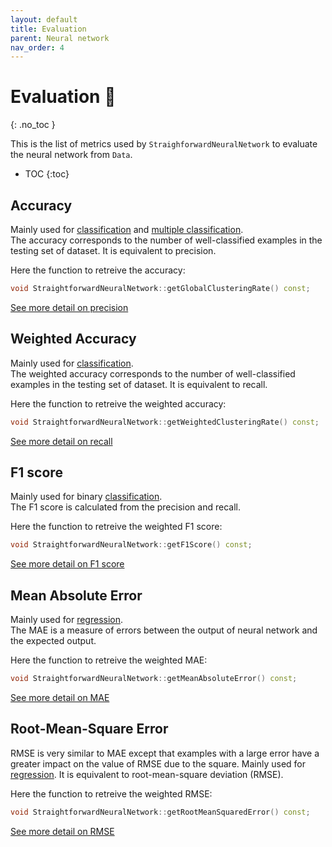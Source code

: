 ```yaml
---
layout: default
title: Evaluation
parent: Neural network
nav_order: 4
---
```


# Evaluation &#127919;
{: .no_toc }

This is the list of metrics used by `StraighforwardNeuralNetwork` to evaluate the neural network from `Data`.

* TOC
{:toc}

## Accuracy
Mainly used for [classification]({{site.baseurl}}/data/classification.html) and [multiple classification]({{site.baseurl}}/data/multiple_classification.html).<br/>
The accuracy corresponds to the number of well-classified examples in the testing set of dataset. It is equivalent to precision.

Here the function to retreive the accuracy:
```c++
void StraightforwardNeuralNetwork::getGlobalClusteringRate() const;
```
[See more detail on precision](https://en.wikipedia.org/wiki/Precision_and_recall)

## Weighted Accuracy
Mainly used for [classification]({{site.baseurl}}/data/classification.html).<br/>
The weighted accuracy corresponds to the number of well-classified examples in the testing set of dataset. It is equivalent to recall.

Here the function to retreive the weighted accuracy:
```c++
void StraightforwardNeuralNetwork::getWeightedClusteringRate() const;
```
[See more detail on recall](https://en.wikipedia.org/wiki/Precision_and_recall)

## F1 score
Mainly used for binary [classification]({{site.baseurl}}/data/classification.html).<br/>
The F1 score is calculated from the precision and recall.

Here the function to retreive the weighted F1 score:
```c++
void StraightforwardNeuralNetwork::getF1Score() const;
```
[See more detail on F1 score](https://en.wikipedia.org/wiki/Precision_and_recall)

## Mean Absolute Error
Mainly used for [regression]({{site.baseurl}}/data/regression.html).<br/>
The MAE is a measure of errors between the output of neural network and the expected output.

Here the function to retreive the weighted MAE:
```c++
void StraightforwardNeuralNetwork::getMeanAbsoluteError() const;
```
[See more detail on MAE](https://en.wikipedia.org/wiki/Mean_absolute_error)

## Root-Mean-Square Error
RMSE is very similar to MAE except that examples with a large error have a greater impact on the value of RMSE due to the square.
Mainly used for [regression]({{site.baseurl}}/data/regression.html). It is equivalent to root-mean-square deviation (RMSE).

Here the function to retreive the weighted RMSE:
```c++
void StraightforwardNeuralNetwork::getRootMeanSquaredError() const;
```
[See more detail on RMSE](https://en.wikipedia.org/wiki/Root-mean-square_deviation)